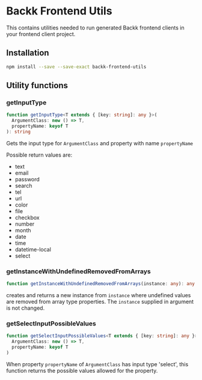# Backk Frontend Utils

This contains utilities needed to run generated Backk frontend clients in your frontend client project.

## Installation

```bash
npm install --save --save-exact backk-frontend-utils
```

## Utility functions

### getInputType

```ts
function getInputType<T extends { [key: string]: any }>(
  ArgumentClass: new () => T,
  propertyName: keyof T
): string 
```

Gets the input type for `ArgumentClass` and property with name `propertyName`

Possible return values are:
- text
- email
- password
- search
- tel
- url
- color
- file
- checkbox
- number
- month
- date
- time
- datetime-local
- select

### getInstanceWithUndefinedRemovedFromArrays

```ts
function getInstanceWithUndefinedRemovedFromArrays(instance: any): any
```

creates and returns a new instance from `instance` where undefined values are removed from array type properties.
The `instance` supplied in argument is not changed.

### getSelectInputPossibleValues

```ts
function getSelectInputPossibleValues<T extends { [key: string]: any }>(
  ArgumentClass: new () => T,
  propertyName: keyof T
) 
```

When property `propertyName` of `ArgumentClass` has input type 'select', this function returns the possible values allowed for the property.

